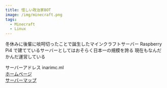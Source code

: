 ```yaml
---
title: 怪しい政治家BOT
image: /img/minecraft.png
tags:
  - Minecraft
  - Linux
---
```


冬休みに後輩に啖呵切ったことで誕生したマインクラフトサーバー
Raspberry Pi4 で建てているサーバーとしてはおそらく日本一の規模を誇る
現在もなんだかんだ運営している

サーバーアドレス inarimc.ml  
[ホームページ](https://inarimc.ml/)  
[サーバーマップ](https://map.inarimc.ml/)
